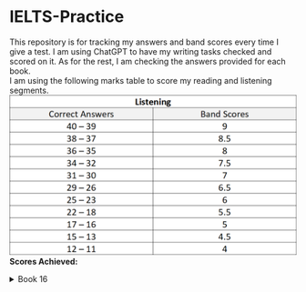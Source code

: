 # IELTS-Practice
This repository is for tracking my answers and band scores every time I give a test. I am using ChatGPT to have my writing tasks checked and scored on it. As for the rest, I am checking the answers provided for each book. <br>
I am using the following marks table to score my reading and listening segments. <br>
![](Listening%20band%20score.png) <br>
**Scores Achieved:** <br>
<details>
  <summary>Book 16</summary>
  
  | Band Score | Test 1 |
  |----------:|----------------|
  | 5.5 - 6.0 | Writing - 1 |
  | 5.5 - 6.0 | Writing - 2 |
  | 7.0       | Reading        |
  | 8.0       | Listening      |

  
  | Band Score | Test 2 |
  |----------:|----------------|
  |  | Writing - 1 |
  |  | Writing - 2 |
  |    6.0    | Reading        |
  |    8.0    | Listening      |
</details>
